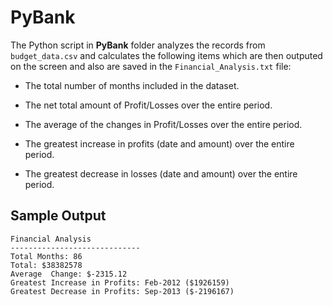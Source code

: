 # PyBank

The Python script in **PyBank** folder analyzes the records from `budget_data.csv` and calculates the following items which are then outputed on the screen and also are saved in the `Financial_Analysis.txt` file:


* The total number of months included in the dataset.

* The net total amount of Profit/Losses over the entire period.

* The average of the changes in Profit/Losses over the entire period.

* The greatest increase in profits (date and amount) over the entire period.

* The greatest decrease in losses (date and amount) over the entire period.

## Sample Output
```
Financial Analysis
-----------------------------
Total Months: 86
Total: $38382578
Average  Change: $-2315.12
Greatest Increase in Profits: Feb-2012 ($1926159)
Greatest Decrease in Profits: Sep-2013 ($-2196167)
```